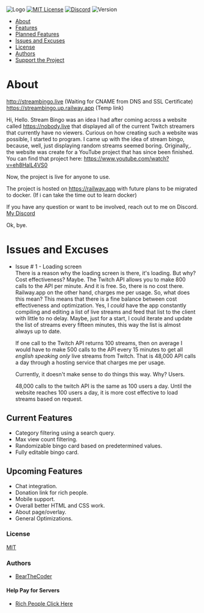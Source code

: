 ![Logo](https://cdn.discordapp.com/attachments/1013489547419590759/1041840249795530762/logoBlue.png)
[![MIT License](https://img.shields.io/badge/License-MIT-green.svg)](https://choosealicense.com/licenses/mit/)
[![Discord](https://img.shields.io/discord/1034695813026283580?color=%235865F2&label=Discord&logo=Discord)](https://discord.gg/DuMJjretE2)
![Version](https://img.shields.io/badge/version-0.5.0-ff69b4)

- [About](#about)
- [Features](#current-features)
- [Planned Features](#upcoming-features)
- [Issues and Excuses](#issues-and-excuses)
- [License](#license)
- [Authors](#authors)
- [Support the Project](#support-the-project)

# About

http://streambingo.live (Waiting for CNAME from DNS and SSL Certificate) <br>
https://streambingo.up.railway.app (Temp link)

Hi, Hello.
Stream Bingo was an idea I had after coming across a website called https://nobody.live that displayed all of the current Twitch streamers that currently have no viewers.
Curious on how creating such a website was possible, I started to program. I came up with the idea of stream bingo, because, well, just displaying random streams seemed boring.
Originally,. the website was create for a YouTube project that has since been finished.
You can find that project here: https://www.youtube.com/watch?v=eh8HaIL4VS0

Now, the project is live for anyone to use.

The project is hosted on https://railway.app with future plans to be migrated to docker. (If i can take the time out to learn docker)

If you have any question or want to be involved, reach out to me on Discord.
[My Discord](https://discord.gg/DuMJjretE2)

Ok, bye.

# Issues and Excuses

-   Issue # 1 - Loading screen <br>
      There is a reason why the loading screen is there, it's loading. But why? Cost effectiveness? Maybe.
      The Twitch API allows you to make 800 calls to the API per minute. And it is free. So, there is no cost there.
      Railway.app on the other hand, charges me per usage.
      So, what does this mean?
      This means that there is a fine balance between cost effectiveness and optimization. 
      Yes, I *could* have the app constantly compiling and editing a list of live streams and feed that list to the client with little to no delay.
      Maybe, just for a start, I could iterate and update the list of streams every fifteen minutes, this way the list is almost always up to date.

      If one call to the Twitch API returns 100 streams, then on average I would have to make 500 calls to the API every 15 minutes to get all *english speaking only* live streams from Twitch.
      That is 48,000 API calls a day through a hosting service that charges me per usage.

      Currently, it doesn't make sense to do things this way.
      Why? Users.

      48,000 calls to the twitch API is the same as 100 users a day.
      Until the website reaches 100 users a day, it is more cost effective to load streams based on request.

## Current Features

-   Category filtering using a search query.
-   Max view count filtering.
-   Randomizable bingo card based on predetermined values.
-   Fully editable bingo card.

## Upcoming Features

-   Chat integration.
-   Donation link for rich people.
-   Mobile support.
-   Overall better HTML and CSS work.
-   About page/overlay.
-   General Optimizations.

### License

[MIT](https://choosealicense.com/licenses/mit/)

### Authors

-   [BearTheCoder](https://www.youtube.com/channel/UCWg8LAQk6NLQfj4Wr3zImKA)

#### Help Pay for Servers

-   [Rich People Click Here](https://www.buymeacoffee.com/bearthecoder)
